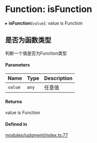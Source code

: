 # Function: isFunction

▸ **isFunction**(`value`): value is Function

## 是否为函数类型
判断一个值是否为Function类型

#### Parameters

| Name | Type | Description |
| :------ | :------ | :------ |
| `value` | `any` | 任意值 |

#### Returns

value is Function

#### Defined in

[modules/judgment/index.ts:77](https://github.com/hacxy/tianjie/blob/a7d5cc7/src/modules/judgment/index.ts#L77)
